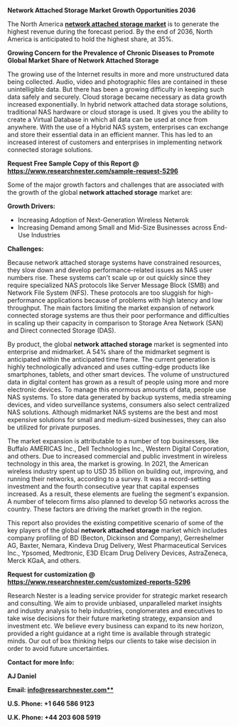 ﻿**Network Attached Storage Market Growth Opportunities 2036**

The North America [**network attached storage market**](https://www.researchnester.com/reports/network-attached-storage-market/5296) is to generate the highest revenue during the forecast period. By the end of 2036, North America is anticipated to hold the highest share, at 35%.  

**Growing Concern for the Prevalence of Chronic Diseases to Promote Global Market Share of Network Attached Storage**

The growing use of the Internet results in more and more unstructured data being collected. Audio, video and photographic files are contained in these unintelligible data. But there has been a growing difficulty in keeping such data safely and securely. Cloud storage became necessary as data growth increased exponentially. In hybrid network attached data storage solutions, traditional NAS hardware or cloud storage is used. It gives you the ability to create a Virtual Database in which all data can be used at once from anywhere. With the use of a Hybrid NAS system, enterprises can exchange and store their essential data in an efficient manner. This has led to an increased interest of customers and enterprises in implementing network connected storage solutions.

**Request Free Sample Copy of this Report @ <https://www.researchnester.com/sample-request-5296>** 

Some of the major growth factors and challenges that are associated with the growth of the global **network attached storage** market are:

**Growth Drivers:**

- Increasing Adoption of Next-Generation Wireless Netwrok 
- Increasing Demand among Small and Mid-Size Businesses across End-Use Industries 

**Challenges:**

Because network attached storage systems have constrained resources, they slow down and develop performance-related issues as NAS user numbers rise. These systems can't scale up or out quickly since they require specialized NAS protocols like Server Message Block (SMB) and Network File System (NFS). These protocols are too sluggish for high-performance applications because of problems with high latency and low throughput. The main factors limiting the market expansion of network connected storage systems are thus their poor performance and difficulties in scaling up their capacity in comparison to Storage Area Network (SAN) and Direct connected Storage (DAS).

By product, the global **network attached storage** market is segmented into enterprise and midmarket. A 54% share of the midmarket segment is anticipated within the anticipated time frame. The current generation is highly technologically advanced and uses cutting-edge products like smartphones, tablets, and other smart devices. The volume of unstructured data in digital content has grown as a result of people using more and more electronic devices. To manage this enormous amounts of data, people use NAS systems. To store data generated by backup systems, media streaming devices, and video surveillance systems, consumers also select centralized NAS solutions. Although midmarket NAS systems are the best and most expensive solutions for small and medium-sized businesses, they can also be utilized for private purposes.

The market expansion is attributable to a number of top businesses, like Buffalo AMERICAS Inc., Dell Technologies Inc., Western Digital Corporation, and others. Due to increased commercial and public investment in wireless technology in this area, the market is growing. In 2021, the American wireless industry spent up to USD 35 billion on building out, improving, and running their networks, according to a survey. It was a record-setting investment and the fourth consecutive year that capital expenses increased. As a result, these elements are fueling the segment's expansion. A number of telecom firms also planned to develop 5G networks across the country. These factors are driving the market growth in the region. 

This report also provides the existing competitive scenario of some of the key players of the global **network attached storage** market which includes company profiling of BD (Becton, Dickinson and Company), Gerreshelmer AG, Baxter, Nemara, Kindeva Drug Delivery, West Pharmaceutical Services Inc., Ypsomed, Medtronic, E3D Elcam Drug Delivery Devices, AstraZeneca, Merck KGaA, and others.      

**Request for customization @ <https://www.researchnester.com/customized-reports-5296>**  

Research Nester is a leading service provider for strategic market research and consulting. We aim to provide unbiased, unparalleled market insights and industry analysis to help industries, conglomerates and executives to take wise decisions for their future marketing strategy, expansion and investment etc. We believe every business can expand to its new horizon, provided a right guidance at a right time is available through strategic minds. Our out of box thinking helps our clients to take wise decision in order to avoid future uncertainties.

**Contact for more Info:**

**AJ Daniel**

**Email: [info@researchnester.com**](mailto:info@researchnester.com)**

**U.S. Phone: +1 646 586 9123** 

**U.K. Phone: +44 203 608 5919**
